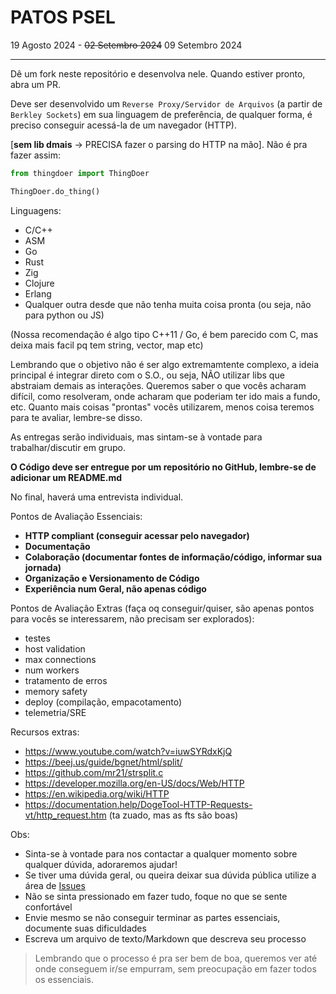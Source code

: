 # PATOS PSEL

19 Agosto 2024 - ~~02 Setembro 2024~~ 09 Setembro 2024

---

Dê um fork neste repositório e desenvolva nele. Quando estiver pronto, abra um PR.

Deve ser desenvolvido um `Reverse Proxy/Servidor de Arquivos` (a partir de `Berkley Sockets`) em sua linguagem de preferência, de qualquer forma, é preciso conseguir acessá-la de um navegador (HTTP).

[**sem lib dmais** -> PRECISA fazer o parsing do HTTP na mão].
Não é pra fazer assim:

```py
from thingdoer import ThingDoer

ThingDoer.do_thing()
```

Linguagens:

- C/C++
- ASM
- Go
- Rust
- Zig
- Clojure
- Erlang
- Qualquer outra desde que não tenha muita coisa pronta (ou seja, não para python ou JS)

(Nossa recomendação é algo tipo C++11 / Go, é bem parecido com C, mas deixa mais facil pq tem string, vector, map etc)

Lembrando que o objetivo não é ser algo extremamtente complexo, a ideia principal é integrar
direto com o S.O., ou seja, NÃO utilizar libs que abstraiam demais as interações. Queremos
saber o que vocês acharam difícil, como resolveram, onde acharam que poderiam ter ido mais
a fundo, etc. Quanto mais coisas "prontas" vocês utilizarem, menos coisa teremos para te avaliar, lembre-se disso.

As entregas serão individuais, mas sintam-se à vontade para trabalhar/discutir em grupo.

**O Código deve ser entregue por um repositório no GitHub, lembre-se de adicionar um README.md**

No final, haverá uma entrevista individual.

Pontos de Avaliação Essenciais:

- **HTTP compliant (conseguir acessar pelo navegador)**
- **Documentação**
- **Colaboração (documentar fontes de informação/código, informar sua jornada)**
- **Organização e Versionamento de Código**
- **Experiência num Geral, não apenas código**

Pontos de Avaliação Extras (faça oq conseguir/quiser, são apenas pontos para vocês se interessarem,
não precisam ser explorados):

- testes
- host validation
- max connections
- num workers
- tratamento de erros
- memory safety
- deploy (compilação, empacotamento)
- telemetria/SRE

Recursos extras:

- https://www.youtube.com/watch?v=iuwSYRdxKjQ
- https://beej.us/guide/bgnet/html/split/
- https://github.com/mr21/strsplit.c
- https://developer.mozilla.org/en-US/docs/Web/HTTP
- https://en.wikipedia.org/wiki/HTTP
- https://documentation.help/DogeTool-HTTP-Requests-vt/http_request.htm (ta zuado, mas as fts são boas)

Obs:

- Sinta-se à vontade para nos contactar a qualquer momento sobre qualquer dúvida, adoraremos ajudar!
- Se tiver uma dúvida geral, ou queira deixar sua dúvida pública utilize a área de [Issues](https://github.com/patos-ufscar/psel/issues)
- Não se sinta pressionado em fazer tudo, foque no que se sente confortável
- Envie mesmo se não conseguir terminar as partes essenciais, documente suas dificuldades
- Escreva um arquivo de texto/Markdown que descreva seu processo

> Lembrando que o processo é pra ser bem de boa, queremos ver até onde conseguem ir/se empurram, sem preocupação em fazer todos os essenciais.
